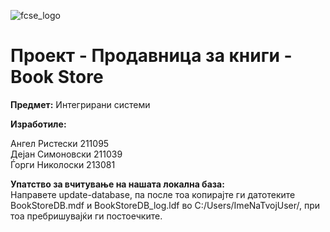 ![fcse_logo](https://finki.ukim.mk/sites/default/files/logo_10.png)

# Проект - Продавница за книги - Book Store

**Предмет:** Интегрирани системи

**Изработиле:**<br />

Ангел Ристески 211095 <br />
Дејан Симоновски 211039 <br />
Ѓорги Николоски 213081 <br />


**Упатство за вчитување на нашата локална база:** <br />
Направете update-database, па после тоа копирајте ги датотеките BookStoreDB.mdf и BookStoreDB_log.ldf во C:/Users/ImeNaTvojUser/, при тоа пребришувајќи ги постоечките.

